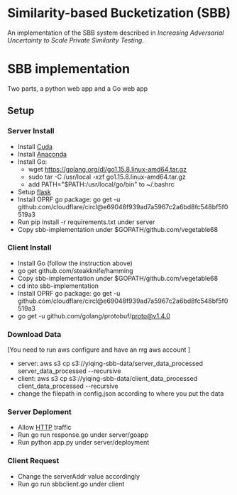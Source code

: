 # Similarity-based Bucketization (SBB)
An implementation of the SBB system described in *Increasing Adversarial Uncertainty to Scale Private Similarity Testing*.

# SBB implementation 
Two parts, a python web app and a Go web app

## Setup 

### Server Install
- Install [Cuda](https://docs.nvidia.com/cuda/cuda-installation-guide-linux/index.html)
- Install [Anaconda](https://docs.conda.io/projects/conda/en/latest/user-guide/install/linux.html)
- Install Go:
	- wget https://golang.org/dl/go1.15.8.linux-amd64.tar.gz 
	- sudo tar -C /usr/local -xzf go1.15.8.linux-amd64.tar.gz
	- add PATH="$PATH:/usr/local/go/bin" to ~/.bashrc
- Setup [flask](https://docs.aws.amazon.com/elasticbeanstalk/latest/dg/create-deploy-python-flask.html)
- Install OPRF go package: 
	go get -u github.com/cloudflare/circl@e69048f939ad7a5967c2a6bd8fc548bf5f0519a3
- Run pip install -r requirements.txt under server
- Copy sbb-implementation under $GOPATH/github.com/vegetable68

### Client Install
- Install Go (follow the instruction above)
- go get github.com/steakknife/hamming
- Copy sbb-implementation under $GOPATH/github.com/vegetable68
- cd into sbb-implementation
- Install OPRF go package:
	go get -u github.com/cloudflare/circl@e69048f939ad7a5967c2a6bd8fc548bf5f0519a3
- go get -u github.com/golang/protobuf/proto@v1.4.0

### Download Data
[You need to run aws configure and have an rrg aws account ]
- server: aws s3 cp s3://yiqing-sbb-data/server_data_processed server_data_processed --recursive
- client: aws s3 cp s3://yiqing-sbb-data/client_data_processed client_data_processed --recursive
- change the filepath in config.json according to where you put the data

### Server Deploment 
- Allow [HTTP](https://aws.amazon.com/premiumsupport/knowledge-center/connect-http-https-ec2/) traffic
- Run go run response.go under server/goapp
- Run python app.py under server/deployment

### Client Request
- Change the serverAddr value accordingly
- Run go run sbbclient.go under client
